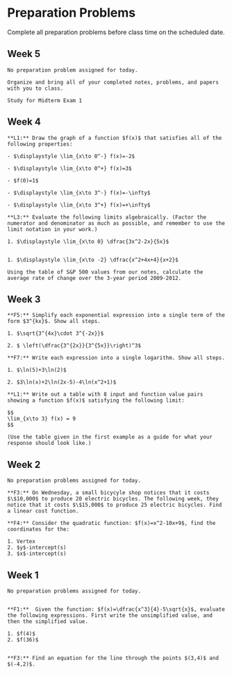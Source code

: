 Preparation Problems
============================


Complete all preparation problems before class time on the scheduled date.



## Week 5

```{dropdown} Day 5A: Monday, September 25th
No preparation problem assigned for today.

```



```{dropdown} Day 5B: Wednesday, September 27th
Organize and bring all of your completed notes, problems, and papers with you to class.

```

```{dropdown} Day 5C: Friday, September 29th
Study for Midterm Exam 1

```



## Week 4

```{dropdown} Day 4A: Monday, September 18th
**L1:** Draw the graph of a function $f(x)$ that satisfies all of the following properties:

- $\displaystyle \lim_{x\to 0^-} f(x)=-2$

- $\displaystyle \lim_{x\to 0^+} f(x)=3$

- $f(0)=1$

- $\displaystyle \lim_{x\to 3^-} f(x)=-\infty$

- $\displaystyle \lim_{x\to 3^+} f(x)=+\infty$

```



```{dropdown} Day 4B: Wednesday, September 20th
**L3:** Evaluate the following limits algebraically. (Factor the numerator and denominator as much as possible, and remember to use the limit notation in your work.)

1. $\displaystyle \lim_{x\to 0} \dfrac{3x^2-2x}{5x}$


1. $\displaystyle \lim_{x\to -2} \dfrac{x^2+4x+4}{x+2}$

```

```{dropdown} Day 4C: Friday, September 22nd
Using the table of S&P 500 values from our notes, calculate the average rate of change over the 3-year period 2009-2012.

```




## Week 3

```{dropdown} Day 3A: Monday, September 11th
**F5:** Simplify each exponential expression into a single term of the form $3^{kx}$. Show all steps.

1. $\sqrt{3^{4x}\cdot 3^{-2x}}$

2. $ \left(\dfrac{3^{2x}}{3^{5x}}\right)^3$

```

```{dropdown} Day 3B: Wednesday, September 13th
**F7:** Write each expression into a single logarithm. Show all steps.

1. $\ln(5)+3\ln(2)$

2. $3\ln(x)+2\ln(2x-5)-4\ln(x^2+1)$

```

```{dropdown} Day 3C: Friday, September 15th
**L1:** Write out a table with 8 input and function value pairs showing a function $f(x)$ satisfying the following limit:

$$
\lim_{x\to 3} f(x) = 9
$$

(Use the table given in the first example as a guide for what your response should look like.)

```



## Week 2

```{dropdown} Day 2A: Monday, September 4th
No preparation problems assigned for today.

```

```{dropdown} Day 2B: Wednesday, September 6th
**F3:** On Wednesday, a small bicycyle shop notices that it costs $\$10,000$ to produce 20 electric bicycles. The following week, they notice that it costs $\$15,000$ to produce 25 electric bicycles. Find a linear cost function.  

```

```{dropdown} Day 2C: Friday, September 8th
**F4:** Consider the quadratic function: $f(x)=x^2-10x+9$, find the coordinates for the:

1. Vertex
2. $y$-intercept(s)
3. $x$-intercept(s)

```



## Week 1

```{dropdown} Day 1A: Monday, August 28th
No preparation problems assigned for today.


```

```{dropdown} Day 1B: Wednesday, August 30th
**F1:**  Given the function: $f(x)=\dfrac{x^3}{4}-5\sqrt{x}$, evaluate the following expressions. First write the unsimplified value, and then the simplified value.

1. $f(4)$
2. $f(36)$


```

```{dropdown} Day 1C: Friday, September 1st
**F3:** Find an equation for the line through the points $(3,4)$ and $(-4,2)$.


```
